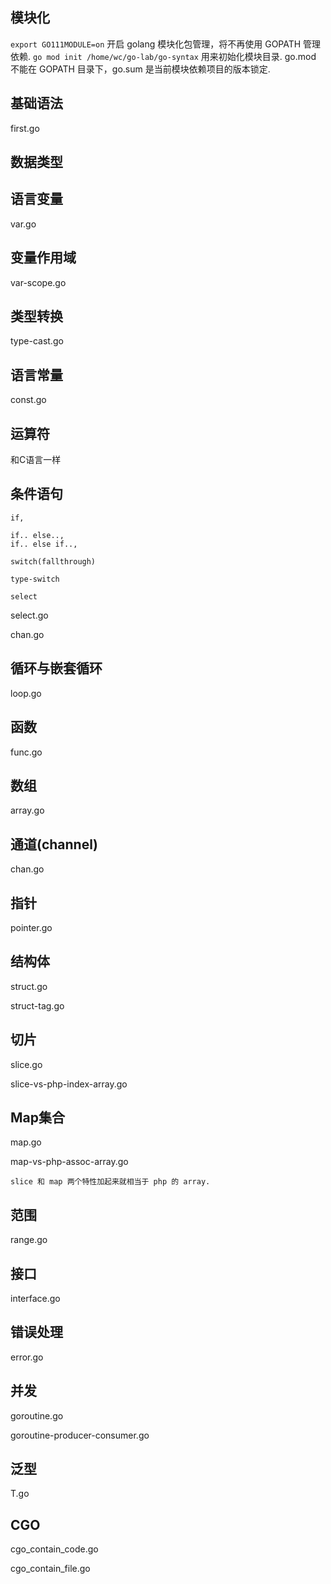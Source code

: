 ## 模块化
`export GO111MODULE=on` 开启 golang 模块化包管理，将不再使用 GOPATH 管理依赖.
`go mod init /home/wc/go-lab/go-syntax` 用来初始化模块目录.
go.mod 不能在 GOPATH 目录下，go.sum 是当前模块依赖项目的版本锁定.

## 基础语法
first.go

## 数据类型
## 语言变量
var.go

## 变量作用域
var-scope.go

## 类型转换
type-cast.go

## 语言常量
const.go

## 运算符
和C语言一样

## 条件语句
    if,

    if.. else..,
    if.. else if..,

    switch(fallthrough)

    type-switch

    select 

select.go

chan.go

## 循环与嵌套循环
loop.go

## 函数
func.go

## 数组
array.go

## 通道(channel)
chan.go

## 指针
pointer.go

## 结构体
struct.go

struct-tag.go

## 切片
slice.go

slice-vs-php-index-array.go

## Map集合
map.go

map-vs-php-assoc-array.go

    slice 和 map 两个特性加起来就相当于 php 的 array.

## 范围
range.go

## 接口
interface.go

## 错误处理
error.go

## 并发
goroutine.go

goroutine-producer-consumer.go

## 泛型

T.go

## CGO

cgo_contain_code.go

cgo_contain_file.go